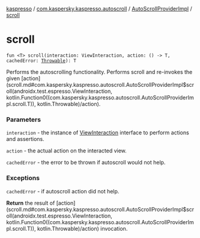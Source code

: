 [kaspresso](../../index.md) / [com.kaspersky.kaspresso.autoscroll](../index.md) / [AutoScrollProviderImpl](index.md) / [scroll](./scroll.md)

# scroll

`fun <T> scroll(interaction: ViewInteraction, action: () -> T, cachedError: `[`Throwable`](https://kotlinlang.org/api/latest/jvm/stdlib/kotlin/-throwable/index.html)`): T`

Performs the autoscrolling functionality. Performs scroll and re-invokes the given [action](scroll.md#com.kaspersky.kaspresso.autoscroll.AutoScrollProviderImpl$scroll(androidx.test.espresso.ViewInteraction, kotlin.Function0((com.kaspersky.kaspresso.autoscroll.AutoScrollProviderImpl.scroll.T)), kotlin.Throwable)/action).

### Parameters

`interaction` - the instance of [ViewInteraction](#) interface to perform actions and assertions.

`action` - the actual action on the interacted view.

`cachedError` - the error to be thrown if autoscroll would not help.

### Exceptions

`cachedError` - if autoscroll action did not help.

**Return**
the result of [action](scroll.md#com.kaspersky.kaspresso.autoscroll.AutoScrollProviderImpl$scroll(androidx.test.espresso.ViewInteraction, kotlin.Function0((com.kaspersky.kaspresso.autoscroll.AutoScrollProviderImpl.scroll.T)), kotlin.Throwable)/action) invocation.

